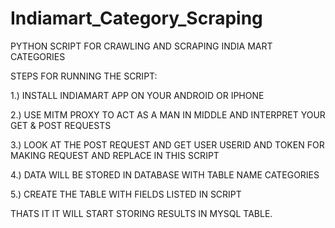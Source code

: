 # Indiamart_Category_Scraping

PYTHON SCRIPT FOR CRAWLING AND SCRAPING INDIA MART CATEGORIES


STEPS FOR RUNNING THE SCRIPT: 

1.) INSTALL INDIAMART APP ON YOUR ANDROID OR IPHONE

2.) USE MITM PROXY TO ACT AS A MAN IN MIDDLE AND INTERPRET YOUR GET & POST REQUESTS

3.) LOOK AT THE POST REQUEST AND GET USER USERID AND TOKEN FOR MAKING REQUEST AND REPLACE IN THIS SCRIPT

4.) DATA WILL BE STORED IN DATABASE WITH TABLE NAME CATEGORIES

5.) CREATE THE TABLE WITH FIELDS LISTED IN SCRIPT

THATS IT IT WILL START STORING RESULTS IN MYSQL TABLE.
